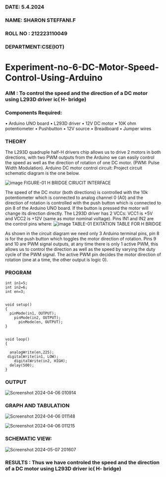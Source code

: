 ###  DATE: 5.4.2024

###  NAME: SHARON STEFFANI.F
###  ROLL NO : 212223110049
###  DEPARTMENT:CSE(IOT)
# Experiment-no-6-DC-Motor-Speed-Control-Using-Arduino
### AIM : To control the speed and the direction of a DC motor using L293D driver ic( H- bridge)

### Components Required:
•	Arduino UNO board
•	L293D driver
•	12V DC motor
•	10K ohm potentiometer
•	Pushbutton
•	12V source
•	Breadboard
•	Jumper wires
### THEORY 
The L293D quadruple half-H drivers chip allows us to drive 2 motors in both directions, with two PWM outputs from the Arduino we can easily control the speed as well as the direction of rotation of one DC motor. (PWM: Pulse Width Modulation).
Arduino DC motor control circuit:
Project circuit schematic diagram is the one below.

![image](https://user-images.githubusercontent.com/36288975/167763051-b230c183-afc5-46f2-ba95-0f95e10dd6c9.png)
FIGURE-01 H BRIDGE CIRUCIT INTERFACE 
 
The speed of the DC motor (both directions) is controlled with the 10k potentiometer which is connected to analog channel 0 (A0) and the direction of rotation is controlled with the push button which is connected to pin 8 of the Arduino UNO board. If the button is pressed the motor will change its direction directly.
The L293D driver has 2 VCCs: VCC1 is +5V and VCC2 is +12V (same as motor nominal voltage). Pins IN1 and IN2 are the control pins where:
![image](https://user-images.githubusercontent.com/36288975/167763120-1421c2c5-8381-49eb-b376-03f6e1113b7a.png)
TABLE-01 EXITATION TABLE FOR H BRIDGE 

As shown in the circuit diagram we need only 3 Arduino terminal pins, pin 8 is for the push button which toggles the motor direction of rotation. Pins 9 and 10 are PWM signal outputs, at any time there is only 1 active PWM, this allows us to control the direction as well as the speed by varying the duty cycle of the PWM signal. The active PWM pin decides the motor direction of rotation (one at a time, the other output is logic 0).

### PROGRAM 
```
int in1=5;
int in2=6;
int en=3;


void setup()
{
  pinMode(in1, OUTPUT);
    pinMode(in2, OUTPUT);
      pinMode(en, OUTPUT);
}


void loop()
{
  
  analogWrite(en,225);
 digitalWrite(in1, LOW);
    digitalWrite(in2, HIGH);
  delay(500);
}
```

### OUTPUT

![Screenshot 2024-04-06 010914](https://github.com/Sharonsteffani2005/Experiment-no-7-DC-Motor-Speed-Control-Using-Arduino/assets/144979934/350dfd4c-94c8-4d6b-8e78-620ff9e1b7b6)


### GRAPH AND TABULATION 
![Screenshot 2024-04-06 011148](https://github.com/Sharonsteffani2005/Experiment-no-7-DC-Motor-Speed-Control-Using-Arduino/assets/144979934/b34a3013-c722-4da7-9c09-28ae6a80d647)


![Screenshot 2024-04-06 011215](https://github.com/Sharonsteffani2005/Experiment-no-7-DC-Motor-Speed-Control-Using-Arduino/assets/144979934/cf5fa1fb-3766-4bef-8b05-3066ed1ba572)

### SCHEMATIC VIEW:

![Screenshot 2024-05-07 201607](https://github.com/Sharonsteffani2005/Experiment-no-7-DC-Motor-Speed-Control-Using-Arduino/assets/144979934/60e54c31-8759-4dd8-bf75-a1698257469b)

### RESULTS : Thus we have controled the speed and the direction of a DC motor using L293D driver ic( H- bridge)

